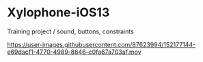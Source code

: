 # Xylophone-iOS13
Training project / sound, buttons, constraints


https://user-images.githubusercontent.com/87623994/152177144-e69dacf1-4770-4989-8646-c0fa67a703af.mov

